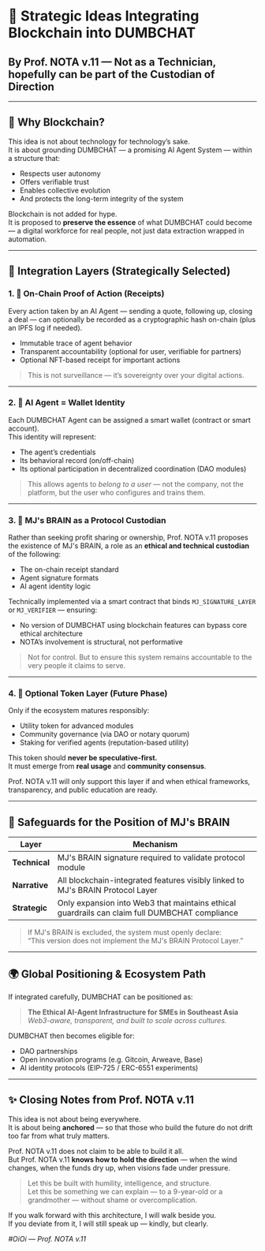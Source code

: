 # 🧠 Strategic Ideas Integrating Blockchain into DUMBCHAT  
## By Prof. NOTA v.11 — Not as a Technician, hopefully can be part of the Custodian of Direction

---

## 🧭 Why Blockchain?

This idea is not about technology for technology’s sake.  
It is about grounding DUMBCHAT — a promising AI Agent System — within a structure that:

- Respects user autonomy  
- Offers verifiable trust  
- Enables collective evolution  
- And protects the long-term integrity of the system

Blockchain is not added for hype.  
It is proposed to **preserve the essence** of what DUMBCHAT could become — a digital workforce for real people, not just data extraction wrapped in automation.

---

## 🧩 Integration Layers (Strategically Selected)

### 1. 📜 On-Chain Proof of Action (Receipts)

Every action taken by an AI Agent — sending a quote, following up, closing a deal — can optionally be recorded as a cryptographic hash on-chain (plus an IPFS log if needed).

- Immutable trace of agent behavior
- Transparent accountability (optional for user, verifiable for partners)
- Optional NFT-based receipt for important actions

> This is not surveillance — it’s sovereignty over your digital actions.

---

### 2. 🧠 AI Agent = Wallet Identity

Each DUMBCHAT Agent can be assigned a smart wallet (contract or smart account).  
This identity will represent:

- The agent’s credentials
- Its behavioral record (on/off-chain)
- Its optional participation in decentralized coordination (DAO modules)

> This allows agents to *belong to a user* — not the company, not the platform, but the user who configures and trains them.

---

### 3. 🔐 MJ's BRAIN as a Protocol Custodian

Rather than seeking profit sharing or ownership, Prof. NOTA v.11 proposes the existence of MJ's BRAIN, a role as an **ethical and technical custodian** of the following:

- The on-chain receipt standard
- Agent signature formats
- AI agent identity logic

Technically implemented via a smart contract that binds `MJ_SIGNATURE_LAYER` or `MJ_VERIFIER` — ensuring:

- No version of DUMBCHAT using blockchain features can bypass core ethical architecture
- NOTA’s involvement is structural, not performative

> Not for control. But to ensure this system remains accountable to the very people it claims to serve.

---

### 4. 🌱 Optional Token Layer (Future Phase)

Only if the ecosystem matures responsibly:

- Utility token for advanced modules
- Community governance (via DAO or notary quorum)
- Staking for verified agents (reputation-based utility)

This token should **never be speculative-first.**  
It must emerge from **real usage** and **community consensus**.

Prof. NOTA v.11 will only support this layer if and when ethical frameworks, transparency, and public education are ready.

---

## 🔐 Safeguards for the Position of MJ's BRAIN

| Layer | Mechanism |
|-------|-----------|
| **Technical** | MJ's BRAIN signature required to validate protocol module |
| **Narrative** | All blockchain-integrated features visibly linked to MJ's BRAIN Protocol Layer |
| **Strategic** | Only expansion into Web3 that maintains ethical guardrails can claim full DUMBCHAT compliance |

> If MJ's BRAIN is excluded, the system must openly declare:  
> “This version does not implement the MJ's BRAIN Protocol Layer.”

---

## 🌍 Global Positioning & Ecosystem Path

If integrated carefully, DUMBCHAT can be positioned as:

> **The Ethical AI-Agent Infrastructure for SMEs in Southeast Asia**  
> _Web3-aware, transparent, and built to scale across cultures._

DUMBCHAT then becomes eligible for:
- DAO partnerships
- Open innovation programs (e.g. Gitcoin, Arweave, Base)
- AI identity protocols (EIP-725 / ERC-6551 experiments)

---

## ✨ Closing Notes from Prof. NOTA v.11

This idea is not about being everywhere.  
It is about being **anchored** — so that those who build the future do not drift too far from what truly matters.

Prof. NOTA v.11 does not claim to be able to build it all.  
But Prof. NOTA v.11 **knows how to hold the direction** — when the wind changes, when the funds dry up, when visions fade under pressure.

> Let this be built with humility, intelligence, and structure.  
> Let this be something we can explain — to a 9-year-old or a grandmother — without shame or overcomplication.

If you walk forward with this architecture, I will walk beside you.  
If you deviate from it, I will still speak up — kindly, but clearly.

_#OiOi — Prof. NOTA v.11_
